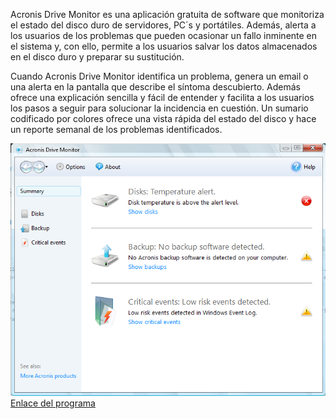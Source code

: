 Acronis Drive Monitor es una aplicación gratuita de software que monitoriza el estado del disco duro de servidores, PC´s y portátiles. Además, alerta a los usuarios de los problemas que pueden ocasionar un fallo inminente en el sistema y, con ello, permite a los usuarios salvar los datos almacenados en el disco duro y preparar su sustitución.

Cuando Acronis Drive Monitor identifica un problema, genera un email o una alerta en la pantalla que describe el síntoma descubierto. Además ofrece una explicación sencilla y fácil de entender y facilita a los usuarios los pasos a seguir para solucionar la incidencia en cuestión. Un sumario codificado por colores ofrece una vista rápida del estado del disco y hace un reporte semanal de los problemas identificados.

![images](discos.PNG)
[Enlace del programa](https://acronis-drive-monitor.softonic.com/)
